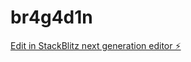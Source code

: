 # br4g4d1n

[Edit in StackBlitz next generation editor ⚡️](https://stackblitz.com/~/github.com/FUCKiro/br4g4d1n)